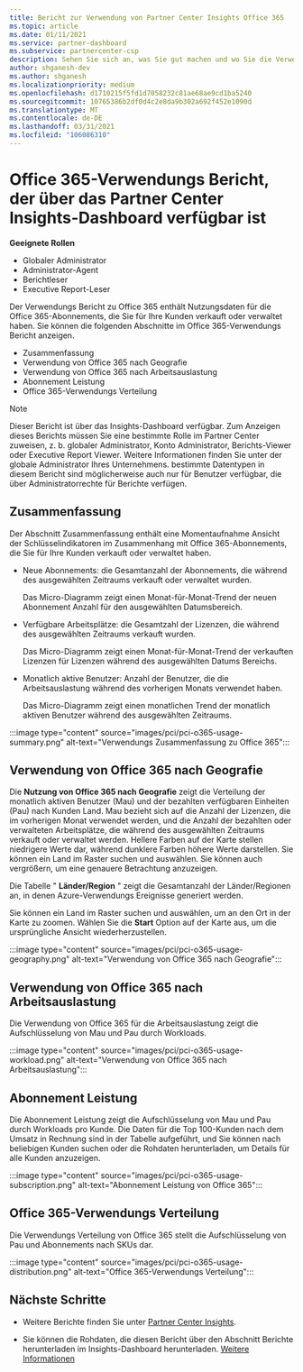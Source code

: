 ```yaml
---
title: Bericht zur Verwendung von Partner Center Insights Office 365
ms.topic: article
ms.date: 01/11/2021
ms.service: partner-dashboard
ms.subservice: partnercenter-csp
description: Sehen Sie sich an, was Sie gut machen und wo Sie die Verwendung von Office 365-Abonnements verbessern können, die Sie für Ihre Kunden verkaufen oder verwalten.
author: shganesh-dev
ms.author: shganesh
ms.localizationpriority: medium
ms.openlocfilehash: d1710215f5fd1d7058232c81ae68ae9cd1ba5240
ms.sourcegitcommit: 10765386b2df0d4c2e8da9b302a692f452e1090d
ms.translationtype: MT
ms.contentlocale: de-DE
ms.lasthandoff: 03/31/2021
ms.locfileid: "106086310"
---
```

# <a name="office-365-usage-report-available-from-the-partner-center-insights-dashboard"></a>Office 365-Verwendungs Bericht, der über das Partner Center Insights-Dashboard verfügbar ist

**Geeignete Rollen**

- Globaler Administrator
- Administrator-Agent
- Berichtleser
- Executive Report-Leser

Der Verwendungs Bericht zu Office 365 enthält Nutzungsdaten für die Office 365-Abonnements, die Sie für Ihre Kunden verkauft oder verwaltet haben. Sie können die folgenden Abschnitte im Office 365-Verwendungs Bericht anzeigen.

- Zusammenfassung
- Verwendung von Office 365 nach Geografie
- Verwendung von Office 365 nach Arbeitsauslastung
- Abonnement Leistung
- Office 365-Verwendungs Verteilung

 > [!NOTE]
 > Dieser Bericht ist über das Insights-Dashboard verfügbar. Zum Anzeigen dieses Berichts müssen Sie eine bestimmte Rolle im Partner Center zuweisen, z. b. globaler Administrator, Konto Administrator, Berichts-Viewer oder Executive Report Viewer. Weitere Informationen finden Sie unter der globale Administrator Ihres Unternehmens. bestimmte Datentypen in diesem Bericht sind möglicherweise auch nur für Benutzer verfügbar, die über Administratorrechte für Berichte verfügen.

## <a name="summary"></a>Zusammenfassung

Der Abschnitt Zusammenfassung enthält eine Momentaufnahme Ansicht der Schlüsselindikatoren im Zusammenhang mit Office 365-Abonnements, die Sie für Ihre Kunden verkauft oder verwaltet haben.  

- Neue Abonnements: die Gesamtanzahl der Abonnements, die während des ausgewählten Zeitraums verkauft oder verwaltet wurden.

   Das Micro-Diagramm zeigt einen Monat-für-Monat-Trend der neuen Abonnement Anzahl für den ausgewählten Datumsbereich.

- Verfügbare Arbeitsplätze: die Gesamtzahl der Lizenzen, die während des ausgewählten Zeitraums verkauft wurden.

   Das Micro-Diagramm zeigt einen Monat-für-Monat-Trend der verkauften Lizenzen für Lizenzen während des ausgewählten Datums Bereichs.

- Monatlich aktive Benutzer: Anzahl der Benutzer, die die Arbeitsauslastung während des vorherigen Monats verwendet haben. 

   Das Micro-Diagramm zeigt einen monatlichen Trend der monatlich aktiven Benutzer während des ausgewählten Zeitraums.

:::image type="content" source="images/pci/pci-o365-usage-summary.png" alt-text="Verwendungs Zusammenfassung zu Office 365":::

## <a name="office-365-usage-by-geography"></a>Verwendung von Office 365 nach Geografie

Die **Nutzung von Office 365 nach Geografie** zeigt die Verteilung der monatlich aktiven Benutzer (Mau) und der bezahlten verfügbaren Einheiten (Pau) nach Kunden Land. Mau bezieht sich auf die Anzahl der Lizenzen, die im vorherigen Monat verwendet werden, und die Anzahl der bezahlten oder verwalteten Arbeitsplätze, die während des ausgewählten Zeitraums verkauft oder verwaltet werden. Hellere Farben auf der Karte stellen niedrigere Werte dar, während dunklere Farben höhere Werte darstellen. Sie können ein Land im Raster suchen und auswählen. Sie können auch vergrößern, um eine genauere Betrachtung anzuzeigen.

Die Tabelle " **Länder/Region** " zeigt die Gesamtanzahl der Länder/Regionen an, in denen Azure-Verwendungs Ereignisse generiert werden.

Sie können ein Land im Raster suchen und auswählen, um an den Ort in der Karte zu zoomen. Wählen Sie die **Start** Option auf der Karte aus, um die ursprüngliche Ansicht wiederherzustellen.


:::image type="content" source="images/pci/pci-o365-usage-geography.png" alt-text="Verwendung von Office 365 nach Geografie":::

## <a name="office-365-usage-by-workload"></a>Verwendung von Office 365 nach Arbeitsauslastung

Die Verwendung von Office 365 für die Arbeitsauslastung zeigt die Aufschlüsselung von Mau und Pau durch Workloads.

:::image type="content" source="images/pci/pci-o365-usage-workload.png" alt-text="Verwendung von Office 365 nach Arbeitsauslastung":::

## <a name="subscriptions-performance"></a>Abonnement Leistung

Die Abonnement Leistung zeigt die Aufschlüsselung von Mau und Pau durch Workloads pro Kunde. Die Daten für die Top 100-Kunden nach dem Umsatz in Rechnung sind in der Tabelle aufgeführt, und Sie können nach beliebigen Kunden suchen oder die Rohdaten herunterladen, um Details für alle Kunden anzuzeigen.

:::image type="content" source="images/pci/pci-o365-usage-subscription.png" alt-text="Abonnement Leistung von Office 365":::

## <a name="office-365-usage-distribution"></a>Office 365-Verwendungs Verteilung

Die Verwendungs Verteilung von Office 365 stellt die Aufschlüsselung von Pau und Abonnements nach SKUs dar.

:::image type="content" source="images/pci/pci-o365-usage-distribution.png" alt-text="Office 365-Verwendungs Verteilung":::

## <a name="next-steps"></a>Nächste Schritte

- Weitere Berichte finden Sie unter [Partner Center Insights](partner-center-insights.md).

- Sie können die Rohdaten, die diesen Bericht über den Abschnitt Berichte herunterladen im Insights-Dashboard herunterladen. [Weitere Informationen](pci-download-reports.md) 
